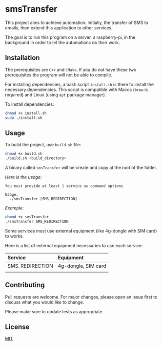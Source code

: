 # smsTransfer

This project aims to achieve automation. Initially, the transfer of SMS to emails, then extend this application to other services.

The goal is to run this program on a server, a raspberry-pi, in the background in order to let the automations do their work.

## Installation

The prerequisites are `C++` and `CMake`. If you do not have these two prerequisites the program will not be able to compile.

For installing dependencies, a bash script `install.sh` is there to install the necessary dependencies. This script is compatible with Macos (`brew` is required) and Linux (using `apt` package manager).

To install dependencies:

```bash
chmod +x install.sh
sudo ./install.sh
```

## Usage

To build the project, use `build.sh` file:

```bash
chmod +x build.sh
./build.sh <build_directory>
```

A binary called `smsTransfer` will be create and copy at the root of the folder.

_Here is the usage:_

```text
You must provide at least 1 service as command options

Usage:
  ./smsTransfer [SMS_REDIRECTION]
```

_Example:_

```bash
chmod +x smsTransfer
./smsTransfer SMS_REDIRECTION
```

Some services must use external equipment (like 4g-dongle with SIM card) to works.

Here is a list of external equipment necessaries to use each service:

| Service         | Equipment           |
| :-------------- | :------------------ |
| SMS_REDIRECTION | 4g-dongle, SIM card |
|                 |                     |

## Contributing

Pull requests are welcome. For major changes, please open an issue first
to discuss what you would like to change.

Please make sure to update tests as appropriate.

## License

[MIT](./LICENSE)
